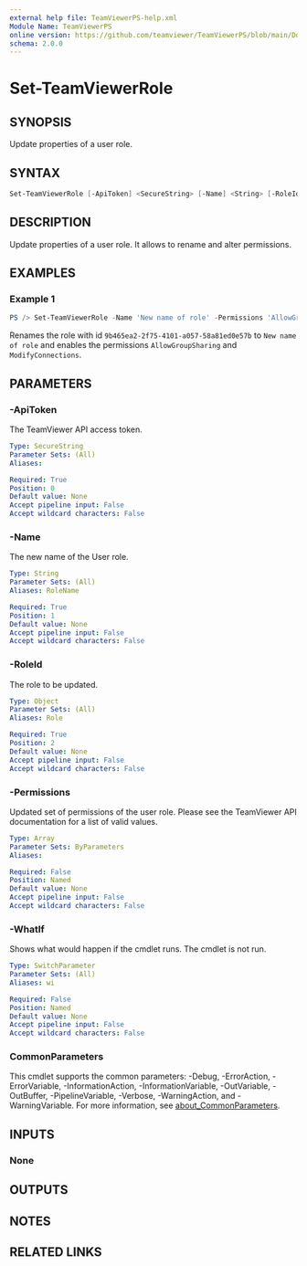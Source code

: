 ```yaml
---
external help file: TeamViewerPS-help.xml
Module Name: TeamViewerPS
online version: https://github.com/teamviewer/TeamViewerPS/blob/main/Docs/Help/Set-TeamViewerRole.md
schema: 2.0.0
---
```


# Set-TeamViewerRole

## SYNOPSIS

Update properties of a user role.

## SYNTAX

```powershell
Set-TeamViewerRole [-ApiToken] <SecureString> [-Name] <String> [-RoleId] <Object> [-Permissions] <Array> [-WhatIf] [-Confirm]  [<CommonParameters>]
```

## DESCRIPTION

Update properties of a user role. It allows to rename and alter permissions.

## EXAMPLES

### Example 1

```powershell
PS /> Set-TeamViewerRole -Name 'New name of role' -Permissions 'AllowGroupSharing','ModifyConnections' -RoleId '9b465ea2-2f75-4101-a057-58a81ed0e57b'
```

Renames the role with id `9b465ea2-2f75-4101-a057-58a81ed0e57b` to `New name of role` and enables the permissions `AllowGroupSharing` and `ModifyConnections`.

## PARAMETERS

### -ApiToken

The TeamViewer API access token.

```yaml
Type: SecureString
Parameter Sets: (All)
Aliases:

Required: True
Position: 0
Default value: None
Accept pipeline input: False
Accept wildcard characters: False
```

### -Name

The new name of the User role.

```yaml
Type: String
Parameter Sets: (All)
Aliases: RoleName

Required: True
Position: 1
Default value: None
Accept pipeline input: False
Accept wildcard characters: False
```

### -RoleId

The role to be updated.

```yaml
Type: Object
Parameter Sets: (All)
Aliases: Role

Required: True
Position: 2
Default value: None
Accept pipeline input: False
Accept wildcard characters: False
```

### -Permissions

Updated set of permissions of the user role.
Please see the TeamViewer API documentation for a list of valid values.

```yaml
Type: Array
Parameter Sets: ByParameters
Aliases:

Required: False
Position: Named
Default value: None
Accept pipeline input: False
Accept wildcard characters: False
```

### -WhatIf

Shows what would happen if the cmdlet runs.
The cmdlet is not run.

```yaml
Type: SwitchParameter
Parameter Sets: (All)
Aliases: wi

Required: False
Position: Named
Default value: None
Accept pipeline input: False
Accept wildcard characters: False
```

### CommonParameters

This cmdlet supports the common parameters: -Debug, -ErrorAction, -ErrorVariable, -InformationAction, -InformationVariable, -OutVariable, -OutBuffer, -PipelineVariable, -Verbose, -WarningAction, and -WarningVariable. For more information, see [about_CommonParameters](http://go.microsoft.com/fwlink/?LinkID=113216).

## INPUTS

### None

## OUTPUTS

## NOTES

## RELATED LINKS
